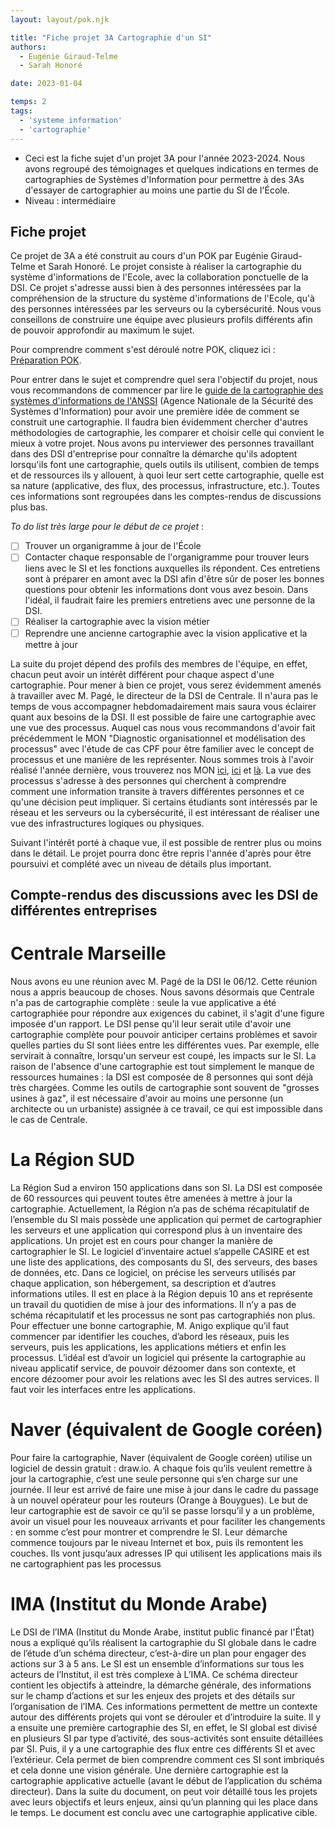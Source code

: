 ```yaml
---
layout: layout/pok.njk

title: "Fiche projet 3A Cartographie d'un SI"
authors:
  - Eugénie Giraud-Telme
  - Sarah Honoré

date: 2023-01-04

temps: 2
tags:
  - 'systeme information'
  - 'cartographie'
---
```

<!-- début résumé -->

- Ceci est la fiche sujet d'un projet 3A pour l'année 2023-2024. Nous avons regroupé des témoignages et quelques indications en termes de cartographies de Systèmes d'Information pour permettre à des 3As d'essayer de cartographier au moins une partie du SI de l'École.
- Niveau : intermédiaire

<!-- fin résumé -->

## Fiche projet
Ce projet de 3A a été construit au cours d'un POK par Eugénie Giraud-Telme et Sarah Honoré. Le projet consiste à réaliser la cartographie du système d'informations de l'Ecole, avec la collaboration ponctuelle de la DSI. Ce projet s'adresse aussi bien à des personnes intéressées par la compréhension de la structure du système d'informations de l'Ecole, qu'à des personnes intéressées par les serveurs ou la cybersécurité. Nous vous conseillons de construire une équipe avec plusieurs profils différents afin de pouvoir approfondir au maximum le sujet. 

Pour comprendre comment s'est déroulé notre POK, cliquez ici : [Préparation POK](../pok_2_prep).

Pour entrer dans le sujet et comprendre quel sera l'objectif du projet, nous vous recommandons de commencer par lire le [guide de la cartographie des systèmes d'informations de l'ANSSI](./../guide-cartographie-systeme-information-anssi-pa-046.pdf) (Agence Nationale de la Sécurité des Systèmes d'Information) pour avoir une première idée de comment se construit une cartographie. Il faudra bien évidemment chercher d'autres méthodologies de cartographie, les comparer et choisir celle qui convient le mieux à votre projet. Nous avons pu interviewer des personnes travaillant dans des DSI d'entreprise pour connaître la démarche qu'ils adoptent lorsqu'ils font une cartographie, quels outils ils utilisent, combien de temps et de ressources ils y allouent, à quoi leur sert cette cartographie, quelle est sa nature (applicative, des flux, des processus, infrastructure, etc.). Toutes ces informations sont regroupées dans les comptes-rendus de discussions plus bas.

*To do list très large pour le début de ce projet* :
- [ ] Trouver un organigramme à jour de l'École
- [ ] Contacter chaque responsable de l'organigramme pour trouver leurs liens avec le SI et les fonctions auxquelles ils répondent. Ces entretiens sont à préparer en amont avec la DSI afin d'être sûr de poser les bonnes questions pour obtenir les informations dont vous avez besoin. Dans l'idéal, il faudrait faire les premiers entretiens avec une personne de la DSI.
- [ ] Réaliser la cartographie avec la vision métier
- [ ] Reprendre une ancienne cartographie avec la vision applicative et la mettre à jour 

La suite du projet dépend des profils des membres de l'équipe, en effet, chacun peut avoir un intérêt différent pour chaque aspect d'une cartographie. 
Pour mener à bien ce projet, vous serez évidemment amenés à travailler avec M. Pagé, le directeur de la DSI de Centrale. Il n'aura pas le temps de vous accompagner hebdomadairement mais saura vous éclairer quant aux besoins de la DSI.
Il est possible de faire une cartographie avec une vue des processus. Auquel cas nous vous recommandons d'avoir fait précédemment le MON "Diagnostic organisationnel et modélisation des processus" avec l'étude de cas CPF pour être familier avec le concept de processus et une manière de les représenter. Nous sommes trois à l'avoir réalisé l'année dernière, vous trouverez nos MON [ici](../../../mon/SH/MON1-1/), [ici](../../../mon/EGT/MON_1_2) et [là](../../../mon/KR/MON1-2). La vue des processus s'adresse à des personnes qui cherchent à comprendre comment une information transite à travers différentes personnes et ce qu'une décision peut impliquer. 
Si certains étudiants sont intéressés par le réseau et les serveurs ou la cybersécurité, il est intéressant de réaliser une vue des infrastructures logiques ou physiques.  

Suivant l'intérêt porté à chaque vue, il est possible de rentrer plus ou moins dans le détail. Le projet pourra donc être repris l'année d'après pour être poursuivi et complété avec un niveau de détails plus important.

## Compte-rendus des discussions avec les DSI de différentes entreprises
# Centrale Marseille
Nous avons eu une réunion avec M. Pagé de la DSI le 06/12. Cette réunion nous a appris beaucoup de choses. Nous savons désormais que Centrale n'a pas de cartographie complète : seule la vue applicative a été cartographiée pour répondre aux exigences du cabinet, il s'agit d'une figure imposée d'un rapport. Le DSI pense qu'il leur serait utile d'avoir une cartographie complète pour pouvoir anticiper certains problèmes et savoir quelles parties du SI sont liées entre les différentes vues. Par exemple, elle servirait à connaître, lorsqu'un serveur est coupé, les impacts sur le SI. La raison de l'absence d'une cartographie est tout simplement le manque de ressources humaines : la DSI est composée de 8 personnes qui sont déjà très chargées. Comme les outils de cartographie sont souvent de "grosses usines à gaz", il est nécessaire d'avoir au moins une personne (un architecte ou un urbaniste) assignée à ce travail, ce qui est impossible dans le cas de Centrale.

# La Région SUD
La Région Sud a environ 150 applications dans son SI. La DSI est composée de 60 ressources qui peuvent toutes être amenées à mettre à jour la cartographie. Actuellement, la Région n’a pas de schéma récapitulatif de l’ensemble du SI mais possède une application qui permet de cartographier les serveurs et une application qui correspond plus à un inventaire des applications. Un projet est en cours pour changer la manière de cartographier le SI. Le logiciel d’inventaire actuel s’appelle CASIRE et est une liste des applications, des composants du SI, des serveurs, des bases de données, etc. Dans ce logiciel, on précise les serveurs utilisés par chaque application, son hébergement, sa description et d’autres informations utiles. Il est en place à la Région depuis 10 ans et représente un travail du quotidien de mise à jour des informations. Il n’y a pas de schéma récapitulatif et les processus ne sont pas cartographiés non plus. 
Pour effectuer une bonne cartographie, M. Anigo explique qu’il faut commencer par identifier les couches, d’abord les réseaux, puis les serveurs, puis les applications, les applications métiers et enfin les processus. L’idéal est d’avoir un logiciel qui présente la cartographie au niveau applicatif service, de pouvoir dézoomer dans son contexte, et encore dézoomer pour avoir les relations avec les SI des autres services. Il faut voir les interfaces entre les applications. 

# Naver (équivalent de Google coréen)
Pour faire la cartographie, Naver (équivalent de Google coréen) utilise un logiciel de dessin gratuit : draw.io. A chaque fois qu’ils veulent remettre à jour la cartographie, c’est une seule personne qui s’en charge sur une journée. Il leur est arrivé de faire une mise à jour dans le cadre du passage à un nouvel opérateur pour les routeurs (Orange à Bouygues). Le but de leur cartographie est de savoir ce qu’il se passe lorsqu’il y a un problème, avoir un visuel pour les nouveaux arrivants et pour faciliter les changements : en somme c’est pour montrer et comprendre le SI. Leur démarche commence toujours par le niveau Internet et box, puis ils remontent les couches. Ils vont jusqu’aux adresses IP qui utilisent les applications mais ils ne cartographient pas les processus

# IMA (Institut du Monde Arabe)
Le DSI de l’IMA (Institut du Monde Arabe, institut public financé par l'État) nous a expliqué qu’ils réalisent la cartographie du SI globale dans le cadre de l’étude d’un schéma directeur, c’est-à-dire un plan pour engager des actions sur 3 à 5 ans. Le SI est un ensemble d’informations sur tous les acteurs de l’Institut, il est très complexe à L’IMA.
Ce schéma directeur contient les objectifs à atteindre, la démarche générale, des informations sur le champ d’actions et sur les enjeux des projets et des détails sur l’organisation de l’IMA. Ces informations permettent de mettre un contexte autour des différents projets qui vont se dérouler et d’introduire la suite. Il y a ensuite une première cartographie des SI, en effet, le SI global est divisé en plusieurs SI par type d’activité, des sous-activités sont ensuite détaillées par SI. Puis, il y a une cartographie des flux entre ces différents SI et avec l’extérieur. Cela permet de bien comprendre comment ces SI sont imbriqués et cela donne une vision générale. Une dernière cartographie est la cartographie applicative actuelle (avant le début de l’application du schéma directeur). Dans la suite du document, on peut voir détaillé tous les projets avec leurs objectifs et leurs enjeux, ainsi qu’un planning qui les place dans le temps. Le document est conclu avec une cartographie applicative cible.


